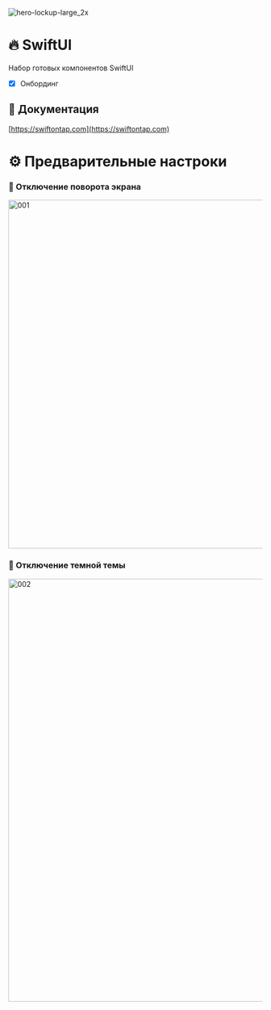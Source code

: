 ![hero-lockup-large_2x](https://user-images.githubusercontent.com/43171309/223688176-2e187cc8-1658-4264-9726-b907730f954c.png)
# 🔥 SwiftUI

Набор готовых компонентов SwiftUI

- [X] Онбординг

## 📖 Документация
[https://swiftontap.com](https://swiftontap.com)

# ⚙️ Предварительные настроки

### 📲 Отключение поворота экрана

<img width="691" alt="001" src="https://user-images.githubusercontent.com/43171309/223675759-850abc0d-98e9-4f17-80ef-3ab0f07ee121.png">

### 🎨 Отключение темной темы
<img width="838" alt="002" src="https://user-images.githubusercontent.com/43171309/223675768-9bd2503a-bb35-4534-aad2-a5ebf4852e6a.png">
